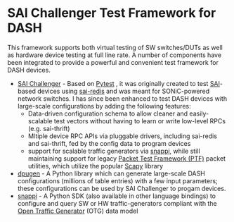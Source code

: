 # SAI Challenger Test Framework for DASH

This framework supports both virtual testing of SW switches/DUTs as well as hardware device testing at full line rate. A number of components have been integrated to provide a powerful and convenient test framework for DASH devices.

* [SAI Challenger](https://github.com/opencomputeproject/SAI-Challenger) - Based on [Pytest](https://pytest.org/) , it was originally created to test [SAI](https://github.com/opencomputeproject/SAI)-based devices using [sai-redis](https://github.com/sonic-net/sonic-sairedis) and was meant for SONiC-powered network switches. I has since been enhanced to test DASH devices with large-scale configurations by adding the following features:
  *  Data-driven configuration schema to allow cleaner and easily-scalable test vectors without having to learn or write low-level RPCs (e.g. sai-thrift)
  *  Mltiple device RPC APIs via pluggable drivers, including sai-redis and sai-thrift, fed by the config data to program devices
  *  support for scalable traffic generators via [snappi](https://github.com/open-traffic-generator/snappi), while still maintaining support for legacy [Packet Test Framework (PTF)](https://github.com/p4lang/ptf) packet utilities, which utilize the popular [Scapy](https://scapy.net) library
* [dpugen](https://pypi.org/project/dpugen/) - A Python library which can generate large-scale DASH configurations (millions of table entries) with a few input parameters; these configurations can be used by SAI Challenger to progam devices.
* [snappi](https://github.com/open-traffic-generator/snappi) - A Python SDK (also available in other language bindings) to configure and query SW or HW traffic-generators compliant with the [Open Traffic Generator](https://github.com/open-traffic-generator) (OTG) data model